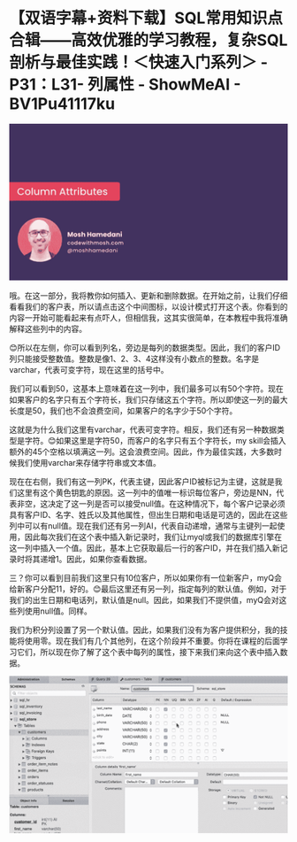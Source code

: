 # 【双语字幕+资料下载】SQL常用知识点合辑——高效优雅的学习教程，复杂SQL剖析与最佳实践！＜快速入门系列＞ - P31：L31- 列属性 - ShowMeAI - BV1Pu41117ku

![](img/bb89ad32d4a36a03434279621d47068b_0.png)

哦。在这一部分，我将教你如何插入、更新和删除数据。在开始之前，让我们仔细看看我们的客户表，所以请点击这个中间图标，以设计模式打开这个表。你看到的内容一开始可能看起来有点吓人，但相信我，这其实很简单，在本教程中我将准确解释这些列中的内容。

😊所以在左侧，你可以看到列名，旁边是每列的数据类型。因此，我们的客户ID列只能接受整数值。整数是像1、2、3、4这样没有小数点的整数。名字是varchar，代表可变字符，现在这里的括号中。

我们可以看到50，这基本上意味着在这一列中，我们最多可以有50个字符。现在如果客户的名字只有五个字符长，我们只存储这五个字符。所以即使这一列的最大长度是50，我们也不会浪费空间，如果客户的名字少于50个字符。

这就是为什么我们这里有varchar，代表可变字符。相反，我们还有另一种数据类型是字符。😊如果这里是字符50，而客户的名字只有五个字符长，my skill会插入额外的45个空格以填满这一列。这会浪费空间。因此，作为最佳实践，大多数时候我们使用varchar来存储字符串或文本值。

现在在右侧，我们有这一列PK，代表主键，因此客户ID被标记为主键，这就是我们这里有这个黄色钥匙的原因。这一列中的值唯一标识每位客户，旁边是NN，代表非空，这决定了这一列是否可以接受null值。在这种情况下，每个客户记录必须具有客户ID、名字、姓氏以及其他属性，但出生日期和电话是可选的，因此在这些列中可以有null值。现在我们还有另一列AI，代表自动递增，通常与主键列一起使用，因此每次我们在这个表中插入新记录时，我们让myql或我们的数据库引擎在这一列中插入一个值。因此，基本上它获取最后一行的客户ID，并在我们插入新记录时将其递增1。因此，如果你查看数据。

三？你可以看到目前我们这里只有10位客户，所以如果你有一位新客户，myQ会给新客户分配11，好的。😊最后这里还有另一列，指定每列的默认值。例如，对于我们的出生日期和电话列，默认值是null。因此，如果我们不提供值，myQ会对这些列使用null值。同样。

我们为积分列设置了另一个默认值。因此，如果我们没有为客户提供积分，我的技能将使用零。现在我们有几个其他列，在这个阶段并不重要。你将在课程的后面学习它们，所以现在你了解了这个表中每列的属性，接下来我们来向这个表中插入数据。

![](img/bb89ad32d4a36a03434279621d47068b_2.png)
